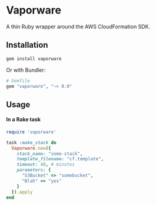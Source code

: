 # Vaporware

A thin Ruby wrapper around the AWS CloudFormation SDK.

## Installation

```bash
gem install vaporware
```

Or with Bundler:
```ruby
# Gemfile
gem "vaporware", "~> 0.0"
```

## Usage

#### In a Rake task

```ruby
require 'vaporware'

task :make_stack do
  Vaporware.new({
    stack_name: "some-stack",
    template_filename: "cf.template",
    timeout: 40, # minutes
    parameters: {
      "S3Bucket" => "somebucket",
      "Blah" => "yes"
    }
  }).apply
end
```
